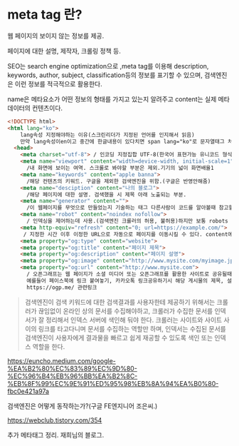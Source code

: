 # meta tag 란?

웹 페이지의 보이지 않는 정보를 제공.

페이지에 대한 설명, 제작자, 크롤링 정책 등.

SEO는 search engine optimization으로 ,meta tag를 이용해 description, keywords, author, subject, classification등의 정보를 표기할 수 있으며, 검색엔진은 이런 정보를 적극적으로 활용한다.

name은 메타요소가 어떤 정보의 형태를 가지고 있는지 알려주고 content는 실제 메타데이터의 컨텐츠이다.

```html
<!DOCTYPE html>
<html lang="ko">
    lang속성 지정해야하는 이유(스크린리더가 지정된 언어를 인지해서 읽음)
    만약 lang속성이en이고 중간에 한글내용이 있다치면 span lang="ko"로 문자열태그 처리하면 한글로 읽어준다.
  <head>
    <meta charset="utf-8"> / 인코딩 지정집합 UTF-8(한국어 표현가능 유니코드 형식의 하나)
    <meta name="viewport" content="width=device-width, initial-scale=1">
      /내 화면에 보이는 여역. 스크롤로 봐야할 부분은 제외.기기의 넓이 화면배율1
    <meta name="keywords" content="apple banna">
      /해당 컨텐츠의 키워드. 구글을 제외한 검색엔진을 위함.(구글은 반영안해줌)
    <meta name="desciption" content="나의 블로그">
      /해당 페이지에 대한 설명. 검색했을 시 제목 아래 노출되는 부분.
    <meta name="generator" content="">
      /이 웹페이지를 무엇으로 만들었는지 기술하는 태그 다른사람이 코드를 알아볼때 참고할 수 있도록 하는 면이 있는데 요즘은 번들러를 통해 코드가 변환되는 경우가 있기에 기술할 필요성이 떨어졌다. 웹표준이나 SEO측면 불필요한 메타태그.
    <meta name="robot" content="noindex nofollow">
      / 인덱싱을 제어하는데 사용.(검색엔진 크롤러의 허용, 불허용)하지만 보통 robots 메타태그보다 robots.txt파일로 제어하는게 일반적이다. 사용가능한 content는 index, noindex, follow, nofollow가 있다. 앞의두개는 페이지 인덱스 여부를 말해주고 뒤에 두개는 페이지 링크를 크롤러가 따라갈 수 있는지 여부를 말해준다. no붙으면 불허한다고 보면 된다.
    <meta http-equiv="refresh" content="0; url=https://example.com/">
     / 지정한 시간 이후 이정한 URL으로 자동으로 페이지를 이동시킬 수 있다. content에 초 단위로 시간을 지정하고 0일 경우에는 즉시 이동한다. 하지만 해당 동작은 권장되지 않는다. 자동으로 URL 리다이렉션은 최근 웹에서는 지양하고 있으며 피싱 등의 위험으로 간주 될 수 있다. 또한 5초로 리다이렉트를 지정해놓았는데 그 전에 사용자가 뒤로가기를 하는 경우에 뒤로가기를 했는데도 5초 후 지정한 URL로 이동될 수 있으니 사용하지 않는 것이 좋다.
    <meta property="og:type" content="website">
    <meta property="og:title" content="페이지 제목">
    <meta property="og:description" content="페이지 설명">
    <meta property="og:image" content="http://www.mysite.com/myimage.jpg">
    <meta property="og:url" content="http://www.mysite.com">
      / 오픈그래프는 웹 페이지가 소셜 미디어 또는 오픈그래프를 활용한 사이트로 공유될때 사용되는정보이다.
      예를들어 페이스북에 링크 붙여놓기, 카카오톡 링크공유하기시 해당 게시물의 제목, 설명, 이미지가 간략하게 나타나는 기능을 제어하는태그이다. // 페이스북 개발.
      https://ogp.me/ 관련링크
```

> 검색엔진이 검색 키워드에 대한 검색결과를 사용자한테 제공하기 위해서는 크롤러가 끊임없이 온라인 상의 문서를 수집해야하고, 크롤러가 수집한 문서를 인덱서가 잘 정리해서 인덱스 서버에 색인해 둬야 한다.
> 크롤러는 사이트와 사이트 사이의 링크를 타고다니며 문서를 수집하는 역할만 하며, 인덱서는 수집된 문서를 검색엔진이 사용자에게 결과물을 빠르고 쉽게 재공할 수 있도록 색인 또는 인덱스 역할을 한다.

https://euncho.medium.com/google-%EA%B2%80%EC%83%89%EC%9D%80-%EC%96%B4%EB%96%BB%EA%B2%8C-%EB%8F%99%EC%9E%91%ED%95%98%EB%8A%94%EA%B0%80-fbc0e421a97a

검색엔진은 어떻게 동작하는가?(구글 FE엔지니어 조은씨.)





https://webclub.tistory.com/354

추가 메타태그 정리. 재희님의 블로그.


